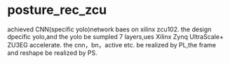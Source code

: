 # posture_rec_zcu
achieved CNN(specific yolo)network baes on xilinx zcu102.
the design dpecific yolo,and the yolo be sumpled 7 layers,ues Xilinx Zynq UltraScale+ ZU3EG accelerate. the cnn，bn，active etc. be realized by PL,the frame and reshape be realized by PS.
